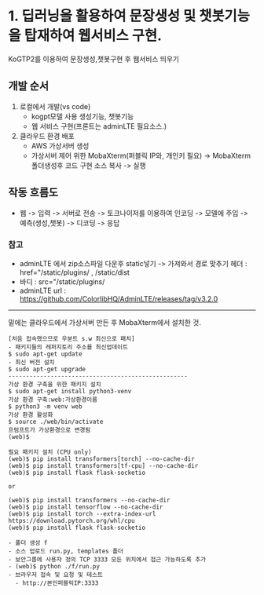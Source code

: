 # 1. 딥러닝을 활용하여 문장생성 및 챗봇기능을 탑재하여 웹서비스 구현. 
KoGTP2를 이용하여 문장생성,챗봇구현 후 웹서비스 띄우기


## 개발 순서
1. 로컬에서 개발(vs code)
    - kogpt모델 사용 생성기능, 챗봇기능
    - 웹 서비스 구현(프론트는 adminLTE 필요소스.)
2. 클라우드 환경 배포
    - AWS 가상서버 생성
    - 가상서버 제어 위한 MobaXterm(퍼블릭 IP와, 개인키 필요) -> MobaXterm 폴더생성후 코드 구현 소스 복사 -> 실행

## 작동 흐름도
- 웹 -> 입력 -> 서버로 전송 -> 토크나이저를 이용하여 인코딩 -> 모델에 주입 -> 예측(생성,챗봇) -> 디코딩 -> 응답

### 참고
- adminLTE 에서 zip소스파일 다운후 static넣기 -> 가져와서 경로 맞추기 헤더 : href="/static/plugins/ , /static/dist
- 바디 : src="/static/plugins/
- adminLTE url : https://github.com/ColorlibHQ/AdminLTE/releases/tag/v3.2.0

---------------------
밑에는 클라우드에서 가상서버 만든 후 MobaXterm에서 설치한 것.
```
[처음 접속했으므로 우분트 s.w 최신으로 패치]
- 패키지들의 레퍼지토리 주소를 최신업데이트
$ sudo apt-get update
- 최신 버전 설치
$ sudo apt-get upgrade
---------------------------------------------------
가상 환경 구축을 위한 패키지 설치
$ sudo apt-get install python3-venv
가상 환경 구축:web:가상환경이름
$ python3 -m venv web
가상 환경 활성화
$ source ./web/bin/activate
프럼프트가 가상환경으로 변경됨
(web)$

필요 패키지 설치 (CPU only)
(web)$ pip install transformers[torch] --no-cache-dir
(web)$ pip install transformers[tf-cpu] --no-cache-dir
(web)$ pip install flask flask-socketio

or

(web)$ pip install transformers --no-cache-dir
(web)$ pip install tensorflow --no-cache-dir
(web)$ pip install torch --extra-index-url https://download.pytorch.org/whl/cpu
(web)$ pip install flask flask-socketio

- 폴더 생성 f
- 소스 업로드 run.py, templates 폴더
- 보안그룹에 사용자 정의 TCP 3333 모든 위치에서 접근 가능하도록 추가
- (web)$ python ./f/run.py
- 브라우저 접속 및 요청 및 테스트
  - http://본인퍼블릭IP:3333
```

